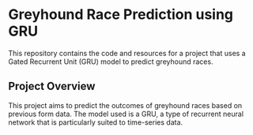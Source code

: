 # Greyhound Race Prediction using GRU

This repository contains the code and resources for a project that uses a Gated Recurrent Unit (GRU) model to predict greyhound races.

## Project Overview

This project aims to predict the outcomes of greyhound races based on previous form data. The model used is a GRU, a type of recurrent neural network that is particularly suited to time-series data.

